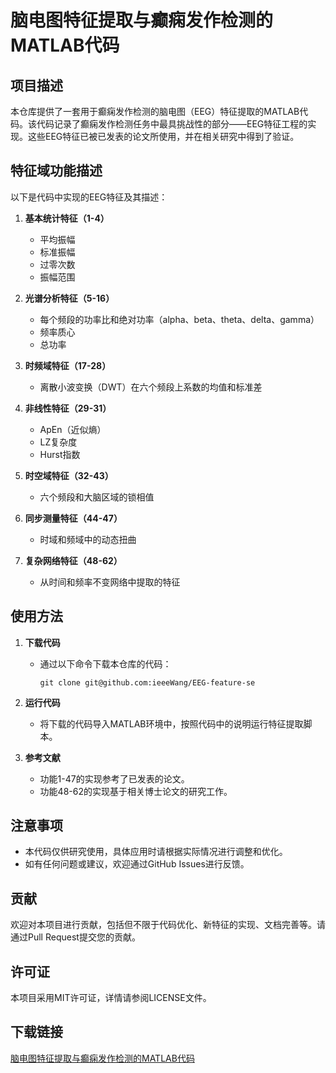 # 脑电图特征提取与癫痫发作检测的MATLAB代码

## 项目描述

本仓库提供了一套用于癫痫发作检测的脑电图（EEG）特征提取的MATLAB代码。该代码记录了癫痫发作检测任务中最具挑战性的部分——EEG特征工程的实现。这些EEG特征已被已发表的论文所使用，并在相关研究中得到了验证。

## 特征域功能描述

以下是代码中实现的EEG特征及其描述：

1. **基本统计特征（1-4）**
   - 平均振幅
   - 标准振幅
   - 过零次数
   - 振幅范围

2. **光谱分析特征（5-16）**
   - 每个频段的功率比和绝对功率（alpha、beta、theta、delta、gamma）
   - 频率质心
   - 总功率

3. **时频域特征（17-28）**
   - 离散小波变换（DWT）在六个频段上系数的均值和标准差

4. **非线性特征（29-31）**
   - ApEn（近似熵）
   - LZ复杂度
   - Hurst指数

5. **时空域特征（32-43）**
   - 六个频段和大脑区域的锁相值

6. **同步测量特征（44-47）**
   - 时域和频域中的动态扭曲

7. **复杂网络特征（48-62）**
   - 从时间和频率不变网络中提取的特征

## 使用方法

1. **下载代码**
   - 通过以下命令下载本仓库的代码：
     ```
     git clone git@github.com:ieeeWang/EEG-feature-se
     ```

2. **运行代码**
   - 将下载的代码导入MATLAB环境中，按照代码中的说明运行特征提取脚本。

3. **参考文献**
   - 功能1-47的实现参考了已发表的论文。
   - 功能48-62的实现基于相关博士论文的研究工作。

## 注意事项

- 本代码仅供研究使用，具体应用时请根据实际情况进行调整和优化。
- 如有任何问题或建议，欢迎通过GitHub Issues进行反馈。

## 贡献

欢迎对本项目进行贡献，包括但不限于代码优化、新特征的实现、文档完善等。请通过Pull Request提交您的贡献。

## 许可证

本项目采用MIT许可证，详情请参阅LICENSE文件。

## 下载链接

[脑电图特征提取与癫痫发作检测的MATLAB代码](https://pan.quark.cn/s/a1402f25a9c8)